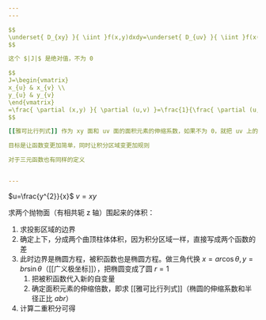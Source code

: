 ```yaml
---
---

$$
\underset{ D_{xy} }{ \iint }f(x,y)dxdy=\underset{ D_{uv} }{ \iint }f(x(u,v),y(u,v)) |J|dudv
$$

这个 $|J|$ 是绝对值，不为 0

$$
J=\begin{vmatrix}
x_{u} & x_{v} \\
y_{u} & y_{v}
\end{vmatrix}
=\frac{ \partial (x,y) }{ \partial (u,v) }=\frac{1}{\frac{ \partial (u,v) }{ \partial (x,y) } }
$$

[[雅可比行列式]] 作为 xy 面和 uv 面的面积元素的伸缩系数，如果不为 0，就把 uv 上的点集对应到 xy 面上的点集

目标是让函数变更加简单，同时让积分区域变更加规则

对于三元函数也有同样的定义


---
```


$u=\frac{y^{2}}{x}$ $v=xy$

求两个抛物面（有相共轭 z 轴）围起来的体积：

1. 求投影区域的边界
2. 确定上下，分成两个曲顶柱体体积，因为积分区域一样，直接写成两个函数的差
3. 此时边界是椭圆方程，被积函数也是椭圆方程。做三角代换 $x=ar\cos\theta,y=br\sin\theta$（[[广义极坐标]]），把椭圆变成了圆 $r=1$
	1. 把被积函数代入新的自变量
	2. 确定面积元素的伸缩倍数，即求 [[雅可比行列式]]（椭圆的伸缩系数和半径正比 $abr$）
4. 计算二重积分可得
